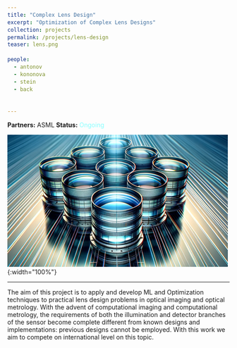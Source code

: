 ```yaml
---
title: "Complex Lens Design"
excerpt: "Optimization of Complex Lens Designs"
collection: projects
permalink: /projects/lens-design
teaser: lens.png

people:
  - antonov
  - kononova
  - stein
  - back


---
```



**Partners:** ASML
**Status:** <span style="color:#8FF">Ongoing</span>  

![Banner](../images/lens.png){:width="100%"}

---

The aim of this project is to apply and develop ML and Optimization techniques to practical lens design problems in optical imaging and optical metrology. With the advent of computational imaging and computational metrology, the requirements of both the illumination and detector branches of the sensor become complete different from known designs and implementations: previous designs cannot be employed. With this work we aim to compete on international level on this topic.
